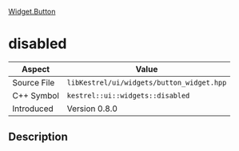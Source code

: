 [Widget.Button](index)
# disabled
| Aspect | Value |
| --- | --- |
| Source File | `libKestrel/ui/widgets/button_widget.hpp` |
| C++ Symbol | `kestrel::ui::widgets::disabled` |
| Introduced | Version 0.8.0 |
## Description

